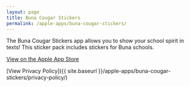 ```yaml
---
layout: page
title: Buna Cougar Stickers
permalink: /apple-apps/buna-cougar-stickers/
---
```


The Buna Cougar Stickers app allows you to show your school spirit in texts! This sticker pack includes stickers for Buna schools.

[View on the Apple App Store](https://itunes.apple.com/us/app/buna-cougar-stickers/id1449193686?ls=1&mt=8?app=messages)

[View Privacy Policy]({{ site.baseurl }}/apple-apps/buna-cougar-stickers/privacy-policy/)
